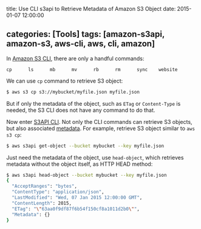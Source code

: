 title: Use CLI s3api to Retrieve Metadata of Amazon S3 Object
date: 2015-01-07 12:00:00

categories: [Tools]
tags: [amazon-s3api, amazon-s3, aws-cli, aws, cli, amazon]
---

In [Amazon S3 CLI], there are only a handful commands:

```plain
cp      ls      mb      mv      rb      rm      sync    website
```

We can use `cp` command to retrieve S3 object:

```sh
$ aws s3 cp s3://mybucket/myfile.json myfile.json
```

But if only the metadata of the object, such as `ETag` or `Content-Type` is needed, the S3 CLI does not have any command to do that.

Now enter [S3API CLI]. Not only the CLI commands can retrieve S3 objects, but also associated [metadata]. For example, retrieve S3 object similar to `aws s3 cp`:

```sh
$ aws s3api get-object --bucket mybucket --key myfile.json
```

Just need the metadata of the object, use `head-object`, which retrieves metadata without the object itself, as HTTP HEAD method:

<!-- more -->

```sh
$ aws s3api head-object --bucket mybucket --key myfile.json
{
  "AcceptRanges": "bytes", 
  "ContentType": "application/json", 
  "LastModified": "Wed, 07 Jan 2015 12:00:00 GMT", 
  "ContentLength": 2015, 
  "ETag": "\"63aa0f9df87f6b54f150cf8a1011d2b0\"", 
  "Metadata": {}
}
```


[Amazon S3 CLI]: http://docs.aws.amazon.com/cli/latest/reference/s3/index.html#available-commands
[S3API CLI]: http://docs.aws.amazon.com/cli/latest/reference/s3api/index.html
[metadata]: http://docs.aws.amazon.com/AmazonS3/latest/dev/UsingMetadata.html#object-metadata
